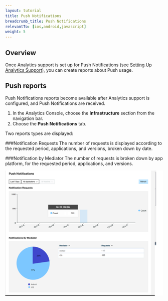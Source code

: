 ```yaml
---
layout: tutorial
title: Push Notifications
breadcrumb_title: Push Notifications
relevantTo: [ios,android,javascript]
weight: 5
---
```

## Overview
Once Analytics support is set up for Push Notifications  (see [Setting Up Analytics Support](../../../notifications/analytics/)), you can create reports about Push usage.


## Push reports

Push Notifications reports become available after Analytics support is configured, and Push Notifications are received.

1. In the Analytics Console, choose the **Infrastructure** section from the navigation bar.
2. Choose the **Push Notifications** tab.

Two reports types are displayed:

###Notification Requests
The number of requests is displayed according to the requested period, applications, and versions, broken down by date.

###Notification by Mediator
The number of requests is broken down by app platform, for the requested period, applications, and versions.

<img class="gifplayer" alt="Push Notification reports" src="pushNotifications.png"/>
